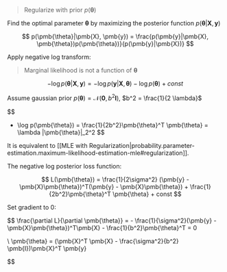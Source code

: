 > Regularize with prior $p(\pmb{\theta})$

Find the optimal parameter $\pmb{\theta}$ by maximizing the posterior function $p(\pmb{\theta}|\pmb{X}, \pmb{y})$

$$
p(\pmb{\theta}|\pmb{X}, \pmb{y}) = \frac{p(\pmb{y}|\pmb{X}, \pmb{\theta})p(\pmb{\theta})}{p(\pmb{y}|\pmb{X})}
$$

Apply negative log transform:
> Marginal likelihood is not a function of $\pmb{\theta}$

$$
-\log p(\pmb{\theta}|\pmb{X}, \pmb{y}) = - \log p(\pmb{y}|\pmb{X}, \pmb{\theta}) - \log p(\pmb{\theta}) + const
$$

Assume gaussian prior $p(\pmb{\theta}) = \mathcal{N}(\pmb{0}, b^2 \pmb{I})$, $b^2 = \frac{1}{2 \lambda}$

$$
- \log p(\pmb{\theta}) = \frac{1}{2b^2}\pmb{\theta}^T \pmb{\theta} = \lambda \|\pmb{\theta}\|_2^2
$$

It is equivalent to [[MLE with Regularization|probability.parameter-estimation.maximum-likelihood-estimation-mle#regularization]].

The negative log posterior loss function:

$$
L(\pmb{\theta}) = \frac{1}{2\sigma^2} (\pmb{y} - \pmb{X}\pmb{\theta})^T(\pmb{y} - \pmb{X}\pmb{\theta}) + \frac{1}{2b^2}\pmb{\theta}^T \pmb{\theta} + const
$$

Set gradient to 0:

$$
\frac{\partial L}{\partial \pmb{\theta}} = - \frac{1}{\sigma^2}(\pmb{y} - \pmb{X}\pmb{\theta})^T\pmb{X} - \frac{1}{b^2}\pmb{\theta}^T = 0

\\
\pmb{\theta} = (\pmb{X}^T \pmb{X} - \frac{\sigma^2}{b^2} \pmb{I})\pmb{X}^T \pmb{y}

$$